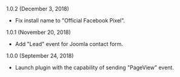 1.0.2 (December 3, 2018)
* Fix install name to "Official Facebook Pixel".

1.0.1 (November 20, 2018)
* Add "Lead" event for Joomla contact form.

1.0.0 (September 24, 2018)
* Launch plugin with the capability of sending "PageView" event.
